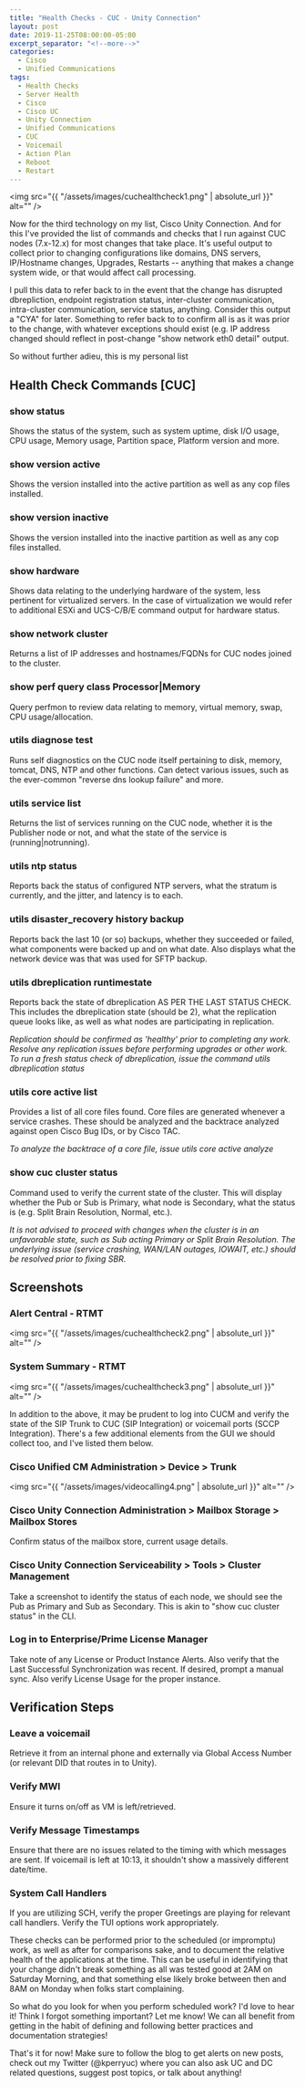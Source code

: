```yaml
---
title: "Health Checks - CUC - Unity Connection"
layout: post
date: 2019-11-25T08:00:00-05:00
excerpt_separator: "<!--more-->"
categories:
  - Cisco
  - Unified Communications
tags:
  - Health Checks
  - Server Health
  - Cisco
  - Cisco UC
  - Unity Connection
  - Unified Communications
  - CUC
  - Voicemail
  - Action Plan
  - Reboot
  - Restart
---
```


<span class="image fit"><img src="{{ "/assets/images/cuchealthcheck1.png" | absolute_url }}" alt="" /></span>

Now for the third technology on my list, Cisco Unity Connection. And for this I've provided the list of commands and checks that I run against CUC nodes (7.x-12.x)  for most changes that take place. It's useful output to collect prior to changing configurations like domains, DNS servers, IP/Hostname changes, Upgrades, Restarts -- anything that makes a change system wide, or that would affect call processing.

I pull this data to refer back to in the event that the change has disrupted dbrepliction, endpoint registration status, inter-cluster communication, intra-cluster communication, service status, anything. Consider this output a "CYA" for later. Something to refer back to to confirm all is as it was prior to the change, with whatever exceptions should exist (e.g. IP address changed should reflect in post-change "show network eth0 detail" output.

So without further adieu, this is my personal list

## Health Check Commands [CUC]

### show status

Shows the status of the system, such as system uptime, disk I/O usage, CPU usage, Memory usage, Partition space, Platform version and more.

### show version active

Shows the version installed into the active partition as well as any cop files installed.

### show version inactive

Shows the version installed into the inactive partition as well as any cop files installed.

### show hardware

Shows data relating to the underlying hardware of the system, less pertinent for virtualized servers. In the case of virtualization we would refer to additional ESXi and UCS-C/B/E command output for hardware status.

### show network cluster

Returns a list of IP addresses and hostnames/FQDNs for CUC nodes joined to the cluster.

### show perf query class Processor|Memory

Query perfmon to review data relating to memory, virtual memory, swap, CPU usage/allocation.

### utils diagnose test

Runs self diagnostics on the CUC node itself pertaining to disk, memory, tomcat, DNS, NTP and other functions. Can detect various issues, such as the ever-common "reverse dns lookup failure" and more.

### utils service list

Returns the list of services running on the CUC node, whether it is the Publisher node or not, and what the state of the service is (running|notrunning).

### utils ntp status

Reports back the status of configured NTP servers, what the stratum is currently, and the jitter, and latency is to each.

### utils disaster_recovery history backup

Reports back the last 10 (or so) backups, whether they succeeded or failed, what components were backed up and on what date. Also displays what the network device was that was used for SFTP backup.

### utils dbreplication runtimestate

Reports back the state of dbreplication AS PER THE LAST STATUS CHECK. This includes the dbreplication state (should be 2), what the replication queue looks like, as well as what nodes are participating in replication.

*Replication should be confirmed as 'healthy' prior to completing any work. Resolve any replication issues before performing upgrades or other work.*
*To run a fresh status check of dbreplication, issue the command utils dbreplication status*

### utils core active list

Provides a list of all core files found. Core files are generated whenever a service crashes. These should be analyzed and the backtrace analyzed against open Cisco Bug IDs, or by Cisco TAC.

*To analyze the backtrace of a core file, issue utils core active analyze <filename>*

### show cuc cluster status

Command used to verify the current state of the cluster. This will display whether the Pub or Sub is Primary, what node is Secondary, what the status is (e.g. Split Brain Resolution, Normal, etc.).

*It is not advised to proceed with changes when the cluster is in an unfavorable state, such as Sub acting Primary or Split Brain Resolution. The underlying issue (service crashing, WAN/LAN outages, IOWAIT, etc.) should be resolved prior to fixing SBR.*

## Screenshots

### Alert Central - RTMT

<span class="image fit"><img src="{{ "/assets/images/cuchealthcheck2.png" | absolute_url }}" alt="" /></span>

### System Summary - RTMT

<span class="image fit"><img src="{{ "/assets/images/cuchealthcheck3.png" | absolute_url }}" alt="" /></span>

In addition to the above, it may be prudent to log into CUCM and verify the state of the SIP Trunk to CUC (SIP Integration) or voicemail ports (SCCP Integration). There's a few additional elements from the GUI we should collect too, and I've listed them below.

### Cisco Unified CM Administration > Device > Trunk

<span class="image fit"><img src="{{ "/assets/images/videocalling4.png" | absolute_url }}" alt="" /></span>

### Cisco Unity Connection Administration > Mailbox Storage > Mailbox Stores

Confirm status of the mailbox store, current usage details.

### Cisco Unity Connection Serviceability > Tools > Cluster Management

Take a screenshot to identify the status of each node, we should see the Pub as Primary and Sub as Secondary. This is akin to "show cuc cluster status" in the CLI.

### Log in to Enterprise/Prime License Manager

Take note of any License or Product Instance Alerts. Also verify that the Last Successful Synchronization was recent. If desired, prompt a manual sync. Also verify License Usage for the proper instance.

## Verification Steps

### Leave a voicemail

Retrieve it from an internal phone and externally via Global Access Number (or relevant DID that routes in to Unity).

### Verify MWI

Ensure it turns on/off as VM is left/retrieved.

### Verify Message Timestamps

Ensure that there are no issues related to the timing with which messages are sent. If voicemail is left at 10:13, it shouldn't show a massively different date/time.

### System Call Handlers

If you are utilizing SCH, verify the proper Greetings are playing for relevant call handlers. Verify the TUI options work appropriately.

These checks can be performed prior to the scheduled (or impromptu) work, as well as after for comparisons sake, and to document the relative health of the applications at the time. This can be useful in identifying that your change didn't break something as all was tested good at 2AM on Saturday Morning, and that something else likely broke between then and 8AM on Monday when folks start complaining.

So what do you look for when you perform scheduled work? I'd love to hear it! Think I forgot something important? Let me know! We can all benefit from getting in the habit of defining and following better practices and documentation strategies!

That's it for now! Make sure to follow the blog to get alerts on new posts, check out my Twitter (@kperryuc) where you can also ask UC and DC related questions, suggest post topics, or talk about anything!
